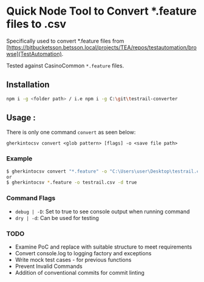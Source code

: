 Quick Node Tool to Convert *.feature files to .csv
===================================================

Specifically used to convert *.feature files from [https://bitbucketsson.betsson.local/projects/TEA/repos/testautomation/browse](TestAutomation).

Tested against CasinoCommon `*.feature` files.

## Installation
```bash
npm i -g <folder path> / i.e npm i -g C:\git\testrail-converter
```

## Usage :
There is only one command `convert` as seen below:

`gherkintocsv convert <glob pattern> [flags] -o <save file path>`

### Example
```bash
$ gherkintocsv convert "*.feature" -o "C:\Users\user\Desktop\testrail.csv" -D true
or
$ gherkintocsv *.feature -o testrail.csv -d true
```

### Command Flags
- `debug | -D`: Set to true to see console output when running command
- `dry | -d`: Can be used for testing

### TODO
* Examine PoC and replace with suitable structure to meet requirements
* Convert console.log to logging factory and exceptions
* Write mock test cases - for previous functions
* Prevent Invalid Commands
* Addition of conventional commits for commit linting